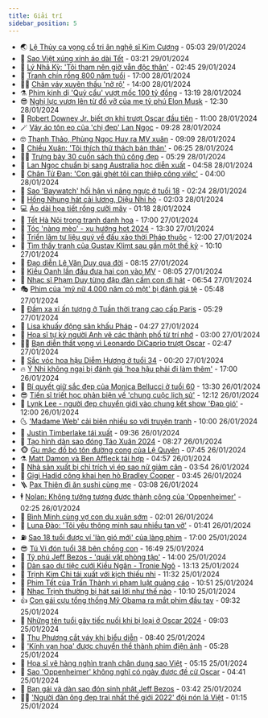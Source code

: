 ```yaml
---
title: Giải trí
sidebar_position: 5
---
```


<!-- vnexpress-giai-tri:START -->
- 🌏 [Lệ Thủy ca vọng cổ tri ân nghệ sĩ Kim Cương](https://vnexpress.net/le-thuy-ca-vong-co-tri-an-nghe-si-kim-cuong-4706308.html) - 05:03 29/01/2024
- 💫 [Sao Việt xúng xính áo dài Tết](https://vnexpress.net/sao-viet-xung-xinh-ao-dai-tet-4706078.html) - 03:21 29/01/2024
- 🌮 [Lý Nhã Kỳ: &#39;Tôi tham nên giờ vẫn độc thân&#39;](https://vnexpress.net/ly-nha-ky-toi-tham-nen-gio-van-doc-than-4706030.html) - 02:45 29/01/2024
- 🧠 [Tranh chín rồng 800 năm tuổi](https://vnexpress.net/tranh-chin-rong-800-nam-tuoi-4705032.html) - 17:00 28/01/2024
- 👨‍🏫 [Chân váy xuyên thấu &#39;nở rộ&#39;](https://vnexpress.net/chan-vay-xuyen-thau-no-ro-4705762.html) - 14:00 28/01/2024
- ⚗️ [Phim kinh dị &#39;Quỷ cẩu&#39; vượt mốc 100 tỷ đồng](https://vnexpress.net/phim-kinh-di-quy-cau-vuot-moc-100-ty-dong-4706046.html) - 13:19 28/01/2024
- 😎 [Nghị lực vươn lên từ đổ vỡ của mẹ tỷ phú Elon Musk](https://vnexpress.net/nghi-luc-vuon-len-tu-do-vo-cua-me-ty-phu-elon-musk-4706061.html) - 12:30 28/01/2024
- 🫣 [Robert Downey Jr. biết ơn khi trượt Oscar đầu tiên](https://vnexpress.net/robert-downey-jr-biet-on-khi-truot-oscar-dau-tien-4705484.html) - 11:00 28/01/2024
- 🪄 [Váy áo tôn eo của &#39;chị đẹp&#39; Lan Ngọc](https://vnexpress.net/vay-ao-ton-eo-cua-chi-dep-lan-ngoc-4703694.html) - 09:28 28/01/2024
- 🤓 [Thanh Thảo, Phùng Ngọc Huy ra MV xuân](https://vnexpress.net/thanh-thao-phung-ngoc-huy-ra-mv-xuan-4706003.html) - 09:09 28/01/2024
- 🫶 [Chiều Xuân: &#39;Tôi thích thử thách bản thân&#39;](https://vnexpress.net/chieu-xuan-toi-thich-thu-thach-ban-than-4703161.html) - 06:25 28/01/2024
- 🧑‍🏫 [Trưng bày 30 cuốn sách thủ công đẹp](https://vnexpress.net/trung-bay-30-cuon-sach-thu-cong-dep-4705881.html) - 05:29 28/01/2024
- 🦄 [Lan Ngọc chuẩn bị sang Australia học diễn xuất](https://vnexpress.net/lan-ngoc-chuan-bi-sang-australia-hoc-dien-xuat-4705934.html) - 04:58 28/01/2024
- 💫 [Chân Tử Đan: &#39;Con gái ghét tôi can thiệp công việc&#39;](https://vnexpress.net/chan-tu-dan-con-gai-ghet-toi-can-thiep-cong-viec-4705967.html) - 04:00 28/01/2024
- 🎊 [Sao &#39;Baywatch&#39; hối hận vì nâng ngực ở tuổi 18](https://vnexpress.net/sao-baywatch-hoi-han-vi-nang-nguc-o-tuoi-18-4705956.html) - 02:24 28/01/2024
- 👹 [Hồng Nhung hát cải lương, Diệu Nhi hò](https://vnexpress.net/hong-nhung-hat-cai-luong-dieu-nhi-ho-4705936.html) - 02:03 28/01/2024
- 💻 [Áo dài họa tiết rồng cưỡi mây](https://vnexpress.net/ao-dai-hoa-tiet-rong-cuoi-may-4705402.html) - 01:18 28/01/2024
- 🤡 [Tết Hà Nội trong tranh danh họa](https://vnexpress.net/tet-ha-noi-trong-tranh-danh-hoa-4705872.html) - 17:00 27/01/2024
- 🥰 [Tóc &#39;nàng mèo&#39; - xu hướng hot 2024](https://vnexpress.net/toc-nang-meo-xu-huong-hot-2024-4704724.html) - 13:30 27/01/2024
- 🚀 [Triển lãm tư liệu quý về đấu xảo thời Pháp thuộc](https://vnexpress.net/trien-lam-tu-lieu-quy-ve-dau-xao-thoi-phap-thuoc-4705659.html) - 12:00 27/01/2024
- 📝 [Tìm thấy tranh của Gustav Klimt sau gần một thế kỷ](https://vnexpress.net/tim-thay-tranh-cua-gustav-klimt-sau-gan-mot-the-ky-4705848.html) - 10:10 27/01/2024
- 🐲 [Đạo diễn Lê Văn Duy qua đời](https://vnexpress.net/dao-dien-le-van-duy-qua-doi-4705849.html) - 08:15 27/01/2024
- 🎃 [Kiều Oanh lần đầu đưa hai con vào MV](https://vnexpress.net/kieu-oanh-lan-dau-dua-hai-con-vao-mv-4705768.html) - 08:05 27/01/2024
- 🤠 [Nhạc sĩ Phạm Duy từng đập đàn cấm con đi hát](https://vnexpress.net/nhac-si-pham-duy-tung-dap-dan-cam-con-di-hat-4705507.html) - 06:54 27/01/2024
- 🎭 [Phim của &#39;mỹ nữ 4.000 năm có một&#39; bị đánh giá tệ](https://vnexpress.net/phim-cua-my-nu-4-000-nam-co-mot-bi-danh-gia-te-4705741.html) - 05:48 27/01/2024
- 🧰 [Đầm xa xỉ ấn tượng ở Tuần thời trang cao cấp Paris](https://vnexpress.net/dam-xa-xi-an-tuong-o-tuan-thoi-trang-cao-cap-paris-4705803.html) - 05:29 27/01/2024
- 🦍 [Lisa khuấy động sân khấu Pháp](https://vnexpress.net/lisa-khuay-dong-san-khau-phap-4705776.html) - 04:27 27/01/2024
- 🌝 [Họa sĩ tự kỷ người Anh vẽ các thành phố từ trí nhớ](https://vnexpress.net/hoa-si-tu-ky-nguoi-anh-ve-cac-thanh-pho-tu-tri-nho-4704730.html) - 03:00 27/01/2024
- 🧑‍💻 [Bạn diễn thất vọng vì Leonardo DiCaprio trượt Oscar](https://vnexpress.net/ban-dien-that-vong-vi-leonardo-dicaprio-truot-oscar-4705729.html) - 02:47 27/01/2024
- 🥸 [Sắc vóc hoa hậu Diễm Hương ở tuổi 34](https://vnexpress.net/sac-voc-hoa-hau-diem-huong-o-tuoi-34-4704472.html) - 00:20 27/01/2024
- 🔥 [Ý Nhi không ngại bị đánh giá &#39;hoa hậu phải đi làm thêm&#39;](https://vnexpress.net/y-nhi-khong-ngai-bi-danh-gia-hoa-hau-phai-di-lam-them-4704614.html) - 17:00 26/01/2024
- 🐎 [Bí quyết giữ sắc đẹp của Monica Bellucci ở tuổi 60](https://vnexpress.net/bi-quyet-giu-sac-dep-cua-monica-bellucci-o-tuoi-60-4702245.html) - 13:30 26/01/2024
- 😎 [Tiến sĩ triết học phản biện về &#39;chung cuộc lịch sử&#39;](https://vnexpress.net/tien-si-triet-hoc-phan-bien-ve-chung-cuoc-lich-su-4705481.html) - 12:12 26/01/2024
- 🦄 [Lynk Lee - người đẹp chuyển giới vào chung kết show &#39;Đạp gió&#39;](https://vnexpress.net/lynk-lee-nguoi-dep-chuyen-gioi-vao-chung-ket-show-dap-gio-4705493.html) - 12:00 26/01/2024
- 🌜 [&#39;Madame Web&#39; cải biên nhiều so với truyện tranh](https://vnexpress.net/madame-web-cai-bien-nhieu-so-voi-truyen-tranh-4705436.html) - 10:00 26/01/2024
- 🚦 [Justin Timberlake tái xuất](https://vnexpress.net/justin-timberlake-tai-xuat-4705364.html) - 09:36 26/01/2024
- 🧐 [Tạo hình dàn sao đóng Táo Xuân 2024](https://vnexpress.net/tao-hinh-dan-sao-dong-tao-xuan-2024-4705413.html) - 08:27 26/01/2024
- 🐵 [Gu mặc đồ bó tôn đường cong của Lệ Quyên](https://vnexpress.net/gu-mac-do-bo-ton-duong-cong-cua-le-quyen-4704259.html) - 07:45 26/01/2024
- ⚗️ [Matt Damon và Ben Affleck tái hợp](https://vnexpress.net/matt-damon-va-ben-affleck-tai-hop-4705370.html) - 04:57 26/01/2024
- 👺 [Nhà sản xuất bị chỉ trích vì ép sao nữ giảm cân](https://vnexpress.net/nha-san-xuat-bi-chi-trich-vi-ep-sao-nu-giam-can-4705323.html) - 03:54 26/01/2024
- 🌊 [Gigi Hadid công khai hẹn hò Bradley Cooper](https://vnexpress.net/gigi-hadid-cong-khai-hen-ho-bradley-cooper-4705374.html) - 03:45 26/01/2024
- 🪜 [Pax Thiên đi ăn sushi cùng mẹ](https://vnexpress.net/pax-thien-di-an-sushi-cung-me-4705357.html) - 03:08 26/01/2024
- 🕴 [Nolan: Không tưởng tượng được thành công của &#39;Oppenheimer&#39;](https://vnexpress.net/nolan-khong-tuong-tuong-duoc-thanh-cong-cua-oppenheimer-4704547.html) - 02:25 26/01/2024
- 💃 [Bình Minh cùng vợ con du xuân sớm](https://vnexpress.net/binh-minh-cung-vo-con-du-xuan-som-4705207.html) - 02:01 26/01/2024
- 🦄 [Luna Đào: &#39;Tôi yêu thông minh sau nhiều tan vỡ&#39;](https://vnexpress.net/luna-dao-toi-yeu-thong-minh-sau-nhieu-tan-vo-4704426.html) - 01:41 26/01/2024
- ⛽️ [Sao 18 tuổi được ví &#39;làn gió mới&#39; của làng phim](https://vnexpress.net/sao-18-tuoi-duoc-vi-lan-gio-moi-cua-lang-phim-4704884.html) - 17:00 25/01/2024
- 😎 [Tú Vi đón tuổi 38 bên chồng con](https://vnexpress.net/tu-vi-don-tuoi-38-ben-chong-con-4705060.html) - 16:49 25/01/2024
- 🌊 [Tỷ phú Jeff Bezos - &#39;quái vật phòng tập&#39;](https://vnexpress.net/ty-phu-jeff-bezos-quai-vat-phong-tap-4704986.html) - 14:00 25/01/2024
- 🐲 [Dàn sao dự tiệc cưới Kiều Ngân - Tronie Ngô](https://vnexpress.net/dan-sao-du-tiec-cuoi-kieu-ngan-tronie-ngo-4705149.html) - 13:13 25/01/2024
- 💂 [Trịnh Kim Chi tái xuất với kịch thiếu nhi](https://vnexpress.net/trinh-kim-chi-tai-xuat-voi-kich-thieu-nhi-4704508.html) - 11:32 25/01/2024
- 🙉 [Phim Tết của Trấn Thành vi phạm luật quảng cáo](https://vnexpress.net/phim-tet-cua-tran-thanh-vi-pham-luat-quang-cao-4705194.html) - 10:51 25/01/2024
- 💪 [Nhạc Trịnh thường bị hát sai lời như thế nào](https://vnexpress.net/nhac-trinh-thuong-bi-hat-sai-loi-nhu-the-nao-4704938.html) - 10:10 25/01/2024
- 👍 [Con gái cựu tổng thống Mỹ Obama ra mắt phim đầu tay](https://vnexpress.net/con-gai-cuu-tong-thong-my-obama-ra-mat-phim-dau-tay-4704916.html) - 09:32 25/01/2024
- 💪 [Những tên tuổi gây tiếc nuối khi bị loại ở Oscar 2024](https://vnexpress.net/nhung-ten-tuoi-gay-tiec-nuoi-khi-bi-loai-o-oscar-2024-4704890.html) - 09:03 25/01/2024
- 💄 [Thu Phương cắt váy khi biểu diễn](https://vnexpress.net/thu-phuong-cat-vay-khi-bieu-dien-4705064.html) - 08:40 25/01/2024
- 🦩 [&#39;Kính vạn hoa&#39; được chuyển thể thành phim điện ảnh](https://vnexpress.net/kinh-van-hoa-duoc-chuyen-the-thanh-phim-dien-anh-4704989.html) - 05:28 25/01/2024
- 🥸 [Họa sĩ vẽ hàng nghìn tranh chân dung sao Việt](https://vnexpress.net/hoa-si-ve-hang-nghin-tranh-chan-dung-sao-viet-4704604.html) - 05:15 25/01/2024
- 🧰 [Sao &#39;Oppenheimer&#39; không nghĩ có ngày được đề cử Oscar](https://vnexpress.net/sao-oppenheimer-khong-nghi-co-ngay-duoc-de-cu-oscar-4704438.html) - 04:41 25/01/2024
- 💼 [Bạn gái và dàn sao đón sinh nhật Jeff Bezos](https://vnexpress.net/ban-gai-va-dan-sao-don-sinh-nhat-jeff-bezos-4704905.html) - 03:42 25/01/2024
- 🧑‍💻 [&#39;Người đàn ông đẹp trai nhất thế giới 2022&#39; đội nón lá Việt](https://vnexpress.net/nguoi-dan-ong-dep-trai-nhat-the-gioi-2022-doi-non-la-viet-4704794.html) - 01:15 25/01/2024<!-- vnexpress-giai-tri:END -->
